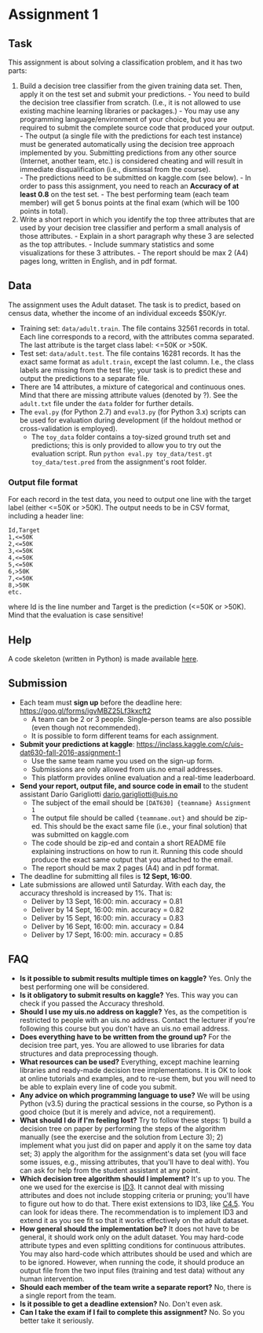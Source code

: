 # Assignment 1

## Task

This assignment is about solving a classification problem, and it has two parts:

  1. Build a decision tree classifier from the given training data set. Then, apply it on the test set and submit your predictions.
    - You need to build the decision tree classifier from scratch. (I.e., it is not allowed to use existing machine learning libraries or packages.)
    - You may use any programming language/environment of your choice, but you are required to submit the complete source code that produced your output.
    - The output (a single file with the predictions for each test instance) must be generated automatically using the decision tree approach implemented by you. Submitting predictions from any other source (Internet, another team, etc.) is considered cheating and will result in immediate disqualification (i.e., dismissal from the course).   
    - The predictions need to be submitted on kaggle.com (see below).
    - In order to pass this assignment, you need to reach an **Accuracy of at least 0.8** on the test set.
    - The best performing team (each team member) will get 5 bonus points at the final exam (which will be 100 points in total).
  2. Write a short report in which you identify the top three attributes that are used by your decision tree classifier and perform a small analysis of those attributes.
    - Explain in a short paragraph why these 3 are selected as the top attributes.
    - Include summary statistics and some visualizations for these 3 attributes.
    - The report should be max 2 (A4) pages long, written in English, and in pdf format.


## Data

The assignment uses the Adult dataset. The task is to predict, based on census data, whether the income of an individual exceeds $50K/yr.

  - Training set: `data/adult.train`. The file contains 32561 records in total. Each line corresponds to a record, with the attributes comma separated. The last attribute is the target class label: <=50K or >50K.
  - Test set: `data/adult.test`. The file contains 16281 records. It has the exact same format as `adult.train`, except the last column. I.e., the class labels are missing from the test file; your task is to predict these and output the predictions to a separate file.
  - There are 14 attributes, a mixture of categorical and continuous ones. Mind that there are missing attribute values (denoted by ?). See the `adult.txt` file under the `data` folder for further details.
  - The `eval.py` (for Python 2.7) and `eval3.py` (for Python 3.x) scripts can be used for evaluation during development (if the holdout method or cross-validation is employed).
    * The `toy_data` folder contains a toy-sized ground truth set and predictions; this is only provided to allow you to try out the evaluation script. Run `python eval.py toy_data/test.gt toy_data/test.pred` from the assignment's root folder.


### Output file format

For each record in the test data, you need to output one line with the target label (either <=50K or >50K). The output needs to be in CSV format, including a header line:
```
Id,Target
1,<=50K
2,<=50K
3,<=50K
4,<=50K
5,<=50K
6,>50K
7,<=50K
8,>50K
etc.
```  
where Id is the line number and Target is the prediction (<=50K or >50K).
Mind that the evaluation is case sensitive!

## Help

A code skeleton (written in Python) is made available [here](help/).


## Submission

  * Each team must **sign up** before the deadline here: https://goo.gl/forms/igvMBZ25Lf3kxcft2
    - A team can be 2 or 3 people. Single-person teams are also possible (even though not recommended).
    - It is possible to form different teams for each assignment.
  * **Submit your predictions at kaggle**: https://inclass.kaggle.com/c/uis-dat630-fall-2016-assignment-1
    - Use the same team name you used on the sign-up form.
    - Submissions are only allowed from uis.no email addresses.
    - This platform provides online evaluation and a real-time leaderboard.
  * **Send your report, output file, and source code in email** to the student assistant Darío Garigliotti <dario.garigliotti@uis.no>
    - The subject of the email should be `[DAT630] {teamname} Assignment 1`
    - The output file should be called `{teamname.out}` and should be zip-ed. This should be the exact same file (i.e., your final solution) that was submitted on kaggle.com
    - The code should be zip-ed and contain a short README file explaining instructions on how to run it. Running this code should produce the exact same output that you attached to the email.
    - The report should be max 2 pages (A4) and in pdf format.
  * The deadline for submitting all files is **12 Sept, 16:00**.
  * Late submissions are allowed until Saturday. With each day, the accuracy threshold is increased by 1%. That is:
    - Deliver by 13 Sept, 16:00: min. accuracy = 0.81
    - Deliver by 14 Sept, 16:00: min. accuracy = 0.82
    - Deliver by 15 Sept, 16:00: min. accuracy = 0.83
    - Deliver by 16 Sept, 16:00: min. accuracy = 0.84
    - Deliver by 17 Sept, 16:00: min. accuracy = 0.85


## FAQ

  - **Is it possible to submit results multiple times on kaggle?**
  Yes. Only the best performing one will be considered.
  - **Is it obligatory to submit results on kaggle?**
  Yes. This way you can check if you passed the Accuracy threshold.
  - **Should I use my uis.no address on kaggle?** Yes, as the competition is restricted to people with an uis.no address. Contact the lecturer if you're following this course but you don't have an uis.no email address.
  - **Does everything have to be written from the ground up?**
  For the decision tree part, yes. You are allowed to use libraries for data structures and data preprocessing though.
  - **What resources can be used?**
  Everything, except machine learning libraries and ready-made decision tree implementations. It is OK to look at online tutorials and examples, and to re-use them, but you will need to be able to explain every line of code you submit.
  - **Any advice on which programming language to use?** We will be using Python (v3.5) during the practical sessions in the course, so Python is a good choice (but it is merely and advice, not a requirement).
  - **What should I do if I'm feeling lost?**
  Try to follow these steps: 1) build a decision tree on paper by performing the steps of the algorithm manually (see the exercise and the solution from Lecture 3); 2) implement what you just did on paper and apply it on the same toy data set; 3) apply the algorithm for the assignment's data set (you will face some issues, e.g.,  missing attributes, that you'll have to deal with). You can ask for help from the student assistant at any point.
  - **Which decision tree algorithm should I implement?** It's up to you. The one we used for the exercise is [ID3](https://en.wikipedia.org/wiki/ID3_algorithm). It cannot deal with missing attributes and does not include stopping criteria or pruning; you'll have to figure out how to do that. There exist extensions to ID3, like [C4.5](https://en.wikipedia.org/wiki/C4.5_algorithm). You can look for ideas there. The recommendation is to implement ID3 and extend it as you see fit so that it works effectively on the adult dataset.
  - **How general should the implementation be?** It does not have to be general, it should work only on the adult dataset. You may hard-code attribute types and even splitting conditions for continuous attributes. You may also hard-code which attributes should be used and which are to be ignored. However, when running the code, it should produce an output file from the two input files (training and test data) without any human intervention.
  - **Should each member of the team write a separate report?** No, there is a single report from the team.
  - **Is it possible to get a deadline extension?**
  No. Don't even ask.
  - **Can I take the exam if I fail to complete this assignment?**
  No. So you better take it seriously.
